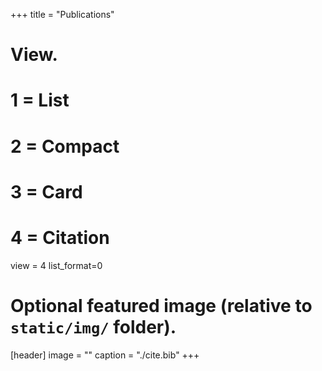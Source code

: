 +++
title = "Publications"

# View.
#   1 = List
#   2 = Compact
#   3 = Card
#   4 = Citation
view = 4
list_format=0

# Optional featured image (relative to `static/img/` folder).
[header]
image = ""
caption = "./cite.bib"
+++
